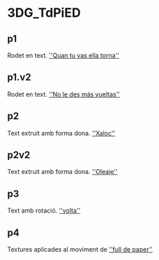 # 3DG_TdPiED
## p1

Rodet en text. [''Quan tu vas ella torna''](p1.gif)

## p1.v2

Rodet en text. [''No le des más vueltas''](p1v2.gif)

## p2

Text extruit amb forma dona. [''Xaloc''](p2.gif)

## p2v2

Text extruit amb forma dona. [''Oleaje''](p2v2.gif)

## p3

Text amb rotació. [''volta''](p3.gif)

## p4

Textures aplicades al moviment de [''full de paper''](p4.gif)

